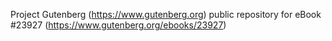 Project Gutenberg (https://www.gutenberg.org) public repository for eBook #23927 (https://www.gutenberg.org/ebooks/23927)
